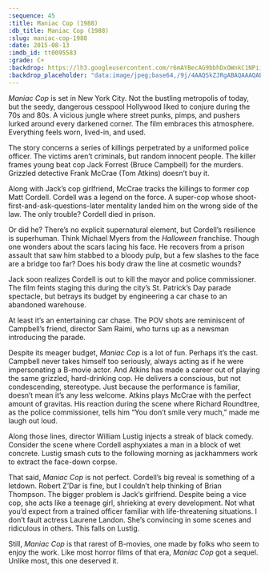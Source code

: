 ```yaml
---
:sequence: 45
:title: Maniac Cop (1988)
:db_title: Maniac Cop (1988)
:slug: maniac-cop-1988
:date: 2015-08-13
:imdb_id: tt0095583
:grade: C+
:backdrop: https://lh3.googleusercontent.com/r6mAYBecAG9bbhDxOWnkC1NPii0VYhG97oHLPTLJogU=w1000-l75-rj
:backdrop_placeholder: "data:image/jpeg;base64,/9j/4AAQSkZJRgABAQAAAQABAAD/2wCEACgcHiMeDSgjISMtHygwPGRBPDc3PHtYXUlkkYCZlo+AjIqgtObDoKrarYqMyP/L2u71////m8H////6/+b9//gBKy0tPDU8dkFBdviljKX47Pj4+Pj4+Oz47Pj4+Ozs7Pj47Oz47Pjs7Pjs7Ozs7Oz47Oz47Pjs+Pjs7Ozs+Ozs7P/AABEIAAsAFAMBIgACEQEDEQH/xAAWAAEBAQAAAAAAAAAAAAAAAAAEAwD/xAAdEAACAgIDAQAAAAAAAAAAAAABAgADETISI0EE/8QAFQEBAQAAAAAAAAAAAAAAAAAAAQD/xAAVEQEBAAAAAAAAAAAAAAAAAAAAEf/aAAwDAQACEQMRAD8Am20gAqOSzEEHlmXbeD+w9qjzECfWVeoMpyDNBJY9dQVDgTSgr//Z"
---
```


_Maniac Cop_ is set in New York City. Not the bustling metropolis of today, but the seedy, dangerous cesspool Hollywood liked to conjure during the 70s and 80s. A vicious jungle where street punks, pimps, and pushers lurked around every darkened corner. The film embraces this atmosphere. Everything feels worn, lived-in, and used.

The story concerns a series of killings perpetrated by a uniformed police officer. The victims aren’t criminals, but random innocent people. The killer frames young beat cop Jack Forrest (Bruce Campbell) for the murders. Grizzled detective Frank McCrae (Tom Atkins) doesn’t buy it.

Along with Jack’s cop girlfriend, McCrae tracks the killings to former cop Matt Cordell. Cordell was a legend on the force.  A super-cop whose shoot-first-and-ask-questions-later mentality landed him on the wrong side of the law. The only trouble? Cordell died in prison.

Or did he? There’s no explicit supernatural element, but Cordell’s resilience is superhuman. Think Michael Myers from the _Halloween_ franchise. Though one wonders about the scars lacing his face. He recovers from a prison assault that saw him stabbed to a bloody pulp, but a few slashes to the face are a bridge too far? Does his body draw the line at cosmetic wounds?

Jack soon realizes Cordell is out to kill the mayor and police commissioner. The film feints staging this during the city’s St. Patrick’s Day parade spectacle, but betrays its budget by engineering a car chase to an abandoned warehouse.

At least it’s an entertaining car chase. The POV shots are reminiscent of Campbell’s friend, director Sam Raimi, who turns up as a newsman introducing the parade.

Despite its meager budget, _Maniac Cop_ is a lot of fun. Perhaps it’s the cast. Campbell never takes himself too seriously, always acting as if he were impersonating a B-movie actor. And Atkins has made a career out of playing the same grizzled, hard-drinking cop. He delivers a conscious, but not condescending, stereotype. Just because the performance is familiar, doesn’t mean it’s any less welcome. Atkins plays McCrae with the perfect amount of gravitas.  His reaction during the scene where Richard Roundtree, as the police commissioner, tells him “You don’t smile very much,” made me laugh out loud.

Along those lines, director William Lustig injects a streak of black comedy. Consider the scene where Cordell asphyxiates a man in a block of wet concrete. Lustig smash cuts to the following morning as jackhammers work to extract the face-down corpse.

That said, _Maniac Cop_ is not perfect. Cordell’s big reveal is something of a letdown. Robert Z’Dar is fine, but I couldn’t help thinking of Brian Thompson. The bigger problem is Jack’s girlfriend. Despite being a vice cop, she acts like a teenage girl, shrieking at every development. Not what you’d expect from a trained officer familiar with life-threatening situations. I don’t fault actress Laurene Landon. She’s convincing in some scenes and ridiculous in others. This falls on Lustig.

Still, _Maniac Cop_ is that rarest of B-movies, one made by folks who seem to enjoy the work. Like most horror films of that era, _Maniac Cop_ got a sequel. Unlike most, this one deserved it.